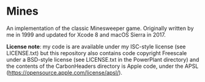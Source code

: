 # Mines

An implementation of the classic Minesweeper game. Originally written by me in 1999 and updated for Xcode 8 and macOS Sierra in 2017.

**License note**: my code is are available under my ISC-style license (see LICENSE.txt) but this repository also contains code copyright Freescale under a BSD-style license (see LICENSE.txt in the PowerPlant directory) and the contents of the CarbonHeaders directory is Apple code, under the APSL (https://opensource.apple.com/license/apsl/).